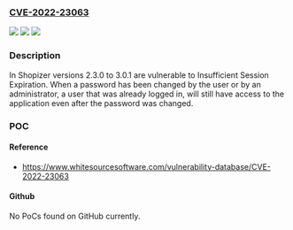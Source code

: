 ### [CVE-2022-23063](https://cve.mitre.org/cgi-bin/cvename.cgi?name=CVE-2022-23063)
![](https://img.shields.io/static/v1?label=Product&message=Shopizer&color=blue)
![](https://img.shields.io/static/v1?label=Version&message=n%2Fa&color=blue)
![](https://img.shields.io/static/v1?label=Vulnerability&message=CWE-613%20Insufficient%20Session%20Expiration&color=brighgreen)

### Description

In Shopizer versions 2.3.0 to 3.0.1 are vulnerable to Insufficient Session Expiration. When a password has been changed by the user or by an administrator, a user that was already logged in, will still have access to the application even after the password was changed.

### POC

#### Reference
- https://www.whitesourcesoftware.com/vulnerability-database/CVE-2022-23063

#### Github
No PoCs found on GitHub currently.


